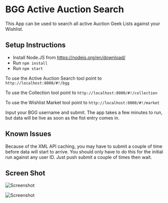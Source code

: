 # BGG Active Auction Search

This App can be used to search all active Auction Geek Lists against your Wishlist.

## Setup Instructions

- Install Node.JS from https://nodejs.org/en/download/
- Run `npm install`
- Run `npm start`

To use the Active Auction Search tool point to `http://localhost:8000/#!/bgg`

To use the Collection tool point to `http://localhost:8000/#!/collection`

To use the Wishlist Market tool point to `http://localhost:8000/#!/market`

Input your BGG username and submit. The app takes a few minutes to run, but data will be live as soon as the fist entry comes in.

## Known Issues

Because of the XML API caching, you may have to submit a couple of time before data will start to arrive. You should only have to do this for the initial run against any user ID. Just push submit a couple of times then wait.

## Screen Shot

![Screenshot](https://cf.geekdo-images.com/images/pic3590958.png)

![Screenshot](https://cf.geekdo-images.com/images/pic3590959.png)

